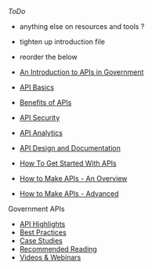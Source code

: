 
*ToDo*
* anything else on resources and tools ?
* tighten up introduction file
* reorder the below

* [An Introduction to APIs in Government](http://18f.github.io/API-All-the-X/pages/introduction_to_APIs_in_government)
* [API Basics](http://18f.github.io/API-All-the-X/pages/api_basics)  
* [Benefits of APIs](http://18f.github.io/API-All-the-X/pages/benefits_of_apis)  
* [API Security](http://18f.github.io/API-All-the-X/pages/api_security)  
* [API Analytics](http://18f.github.io/API-All-the-X/pages/api_analytics) 
* [API Design and Documentation ](http://18f.github.io/API-All-the-X/pages/api_design_and_documentation)
* [How To Get Started With APIs](http://18f.github.io/API-All-the-X/pages/how_to_get_started_with_apis)
* [How to Make APIs - An Overview](http://18f.github.io/API-All-the-X/pages/how_to_make_APIs-overview)  
* [How to Make APIs - Advanced](http://18f.github.io/API-All-the-X/pages/how_to_make_APIs-advanced)
  
Government APIs 
  
* [API Highlights](http://18f.github.io/API-All-the-X/pages/api_highlights)  
* [Best Practices](http://18f.github.io/API-All-the-X/pages/best_practices)  
* [Case Studies](http://18f.github.io/API-All-the-X/pages/case_study_lists)  
* [Recommended Reading](http://18f.github.io/API-All-the-X/pages/recommended_reading)
* [Videos & Webinars](http://18f.github.io/API-All-the-X/pages/videos_and_webinars)  



